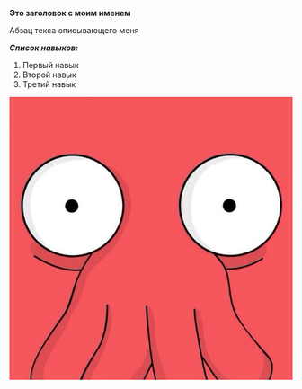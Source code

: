 **Это заголовок с моим именем**

Абзац текса описывающего меня  

***Список навыков:***
1. Первый навык
2. Второй навык
3. Третий навык


![Моё фото](img/фото1.jpg)